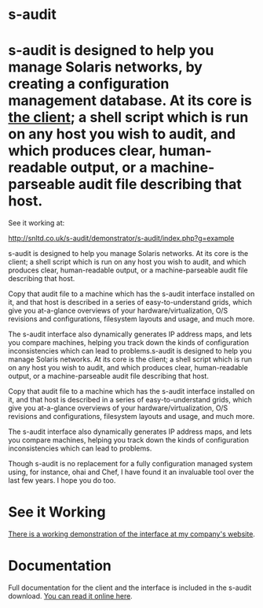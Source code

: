 # s-audit

s-audit is designed to help you manage Solaris networks, by creating a
configuration management database. At its core is [the
client](https://github.com/snltd/s-audit/blob/master/client/s-audit.sh); a
shell script which is run on any host you wish to audit, and which produces
clear, human-readable output, or a machine-parseable audit file describing
that host.
=======
See it working at:

  http://snltd.co.uk/s-audit/demonstrator/s-audit/index.php?g=example

s-audit is designed to help you manage Solaris networks. At its core is the
client; a shell script which is run on any host you wish to audit, and which
produces clear, human-readable output, or a machine-parseable audit file
describing that host.

Copy that audit file to a machine which has the s-audit interface installed
on it, and that host is described in a series of easy-to-understand grids,
which give you at-a-glance overviews of your hardware/virtualization, O/S
revisions and configurations, filesystem layouts and usage, and much more.

The s-audit interface also dynamically generates IP address maps, and lets
you compare machines, helping you track down the kinds of configuration
inconsistencies which can lead to problems.s-audit is designed to help you
manage Solaris networks. At its core is the client; a shell script which is
run on any host you wish to audit, and which produces clear, human-readable
output, or a machine-parseable audit file describing that host.

Copy that audit file to a machine which has the s-audit interface installed
on it, and that host is described in a series of easy-to-understand grids,
which give you at-a-glance overviews of your hardware/virtualization, O/S
revisions and configurations, filesystem layouts and usage, and much more.

The s-audit interface also dynamically generates IP address maps, and lets
you compare machines, helping you track down the kinds of configuration
inconsistencies which can lead to problems.

Though s-audit is no replacement for a fully configuration managed system
using, for instance, ohai and Chef, I have found it an invaluable tool over
the last few years. I hope you do too.

# See it Working

[There is a working demonstration of the interface at my company's
website](http://snltd.co.uk/s-audit/demonstrator/s-audit/index.php?g=example).

# Documentation

Full documentation for the client and the interface is included in the
s-audit download. [You can read it online
here](http://snltd.co.uk/s-audit/demonstrator/docs/index.php).
